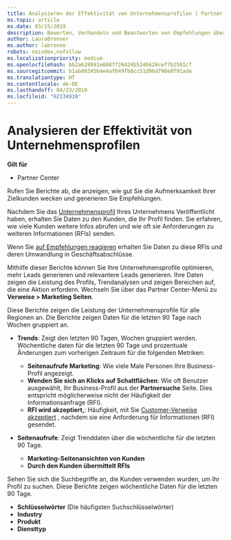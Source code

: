 ```yaml
---
title: Analysieren der Effektivität von Unternehmensprofilen | Partner Center
ms.topic: article
ms.date: 03/15/2019
description: Bewerten, Verhandeln und Beantworten von Empfehlungen über Partner Center.
author: LauraBrenner
ms.author: labrenne
robots: noindex,nofollow
ms.localizationpriority: medium
ms.openlocfilehash: bb2a628991e608ff26424b534b626cef7b2581cf
ms.sourcegitcommit: b1ab80345b4e4af649fb8cc51d96d798e0791ade
ms.translationtype: HT
ms.contentlocale: de-DE
ms.lasthandoff: 04/23/2019
ms.locfileid: "62134910"
---
```

# <a name="analyze-the-effectiveness-of-your-business-profile"></a>Analysieren der Effektivität von Unternehmensprofilen
<!-- 
https://go.microsoft.com/fwlink/?linkid=849120
-->

**Gilt für**

-  Partner Center

Rufen Sie Berichte ab, die anzeigen, wie gut Sie die Aufmerksamkeit Ihrer Zielkunden wecken und generieren Sie Empfehlungen.

Nachdem Sie das [Unternehmensprofil](create-a-marketing-profile.md) Ihres Unternehmens Veröffentlicht haben, erhalten Sie Daten zu den Kunden, die Ihr Profil finden. Sie erfahren, wie viele Kunden weitere Infos abrufen und wie oft sie Anforderungen zu weiteren Informationen (RFIs) senden. 

Wenn Sie [auf Empfehlungen reagieren](responding-to-referrals.md) erhalten Sie Daten zu diese RFIs und deren Umwandlung in Geschäftsabschlüsse.

Mithilfe dieser Berichte können Sie Ihre Unternehmensprofile optimieren, mehr Leads generieren und relevantere Leads generieren. Ihre Daten zeigen die Leistung des Profils, Trendanalysen und zeigen Bereichen auf, die eine Aktion erfordern. Wechseln Sie über das Partner Center-Menü zu **Verweise > Marketing Seiten**.

Diese Berichte zeigen die Leistung der Unternehmensprofile für alle Regionen an. Die Berichte zeigen Daten für die letzten 90 Tage nach Wochen gruppiert an.

*  **Trends**: Zeigt den letzten 90 Tagen, Wochen gruppiert werden. Wöchentliche daten für die letzten 90 Tage und prozentuale Änderungen zum vorherigen Zeitraum für die folgenden Metriken:

   * **Seitenaufrufe Marketing**: Wie viele Male Personen Ihre Business-Profil angezeigt.
   * **Wenden Sie sich an Klicks auf Schaltflächen**: Wie oft Benutzer ausgewählt, Ihr Business-Profil aus der **Partnersuche** Seite. Dies entspricht möglicherweise nicht der Häufigkeit der Informationsanfrage (RFI).
   * **RFI wird akzeptiert,**: Häufigkeit, mit Sie [Customer-Verweise akzeptiert](responding-to-referrals.md) , nachdem sie eine Anforderung für Informationen (RFI) gesendet.


*  **Seitenaufrufe**: Zeigt Trenddaten über die wöchentliche für die letzten 90 Tage.
   *  **Marketing-Seitenansichten von Kunden**
   *  **Durch den Kunden übermittelt RFIs**

Sehen Sie sich die Suchbegriffe an, die Kunden verwenden wurden, um Ihr Profil zu suchen. Diese Berichte zeigen wöchentliche Daten für die letzten 90 Tage.

*  **Schlüsselwörter** (Die häufigsten Suchschlüsselwörter) 
*  **Industry**
*  **Produkt**
*  **Diensttyp**

